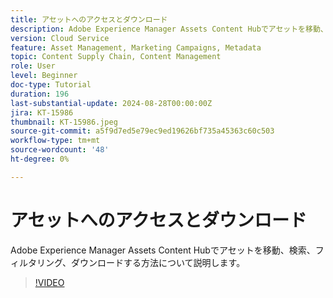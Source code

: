 ```yaml
---
title: アセットへのアクセスとダウンロード
description: Adobe Experience Manager Assets Content Hubでアセットを移動、検索、フィルタリング、ダウンロードする方法について説明します。
version: Cloud Service
feature: Asset Management, Marketing Campaigns, Metadata
topic: Content Supply Chain, Content Management
role: User
level: Beginner
doc-type: Tutorial
duration: 196
last-substantial-update: 2024-08-28T00:00:00Z
jira: KT-15986
thumbnail: KT-15986.jpeg
source-git-commit: a5f9d7ed5e79ec9ed19626bf735a45363c60c503
workflow-type: tm+mt
source-wordcount: '48'
ht-degree: 0%

---
```



# アセットへのアクセスとダウンロード

Adobe Experience Manager Assets Content Hubでアセットを移動、検索、フィルタリング、ダウンロードする方法について説明します。

>[!VIDEO](https://video.tv.adobe.com/v/3433135/?learn=on)
